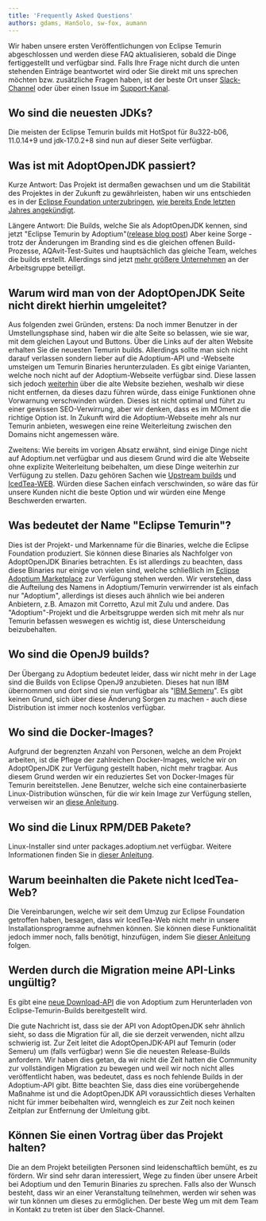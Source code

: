 ```yaml
---
title: 'Frequently Asked Questions'
authors: gdams, HanSolo, sw-fox, aumann
---
```


Wir haben unsere ersten Veröffentlichungen von Eclipse Temurin abgeschlossen und werden
diese FAQ aktualisieren, sobald die Dinge fertiggestellt und verfügbar sind. Falls Ihre
Frage nicht durch die unten stehenden Einträge beantwortet wird oder Sie
direkt mit uns sprechen möchten bzw. zusätzliche Fragen haben, ist der beste Ort unser
[Slack-Channel](/slack) oder über einen Issue im
[Support-Kanal](https://github.com/adoptium/adoptium-support).

## Wo sind die neuesten JDKs?

Die meisten der Eclipse Temurin builds mit HotSpot für 8u322-b06, 11.0.14+9 und
jdk-17.0.2+8 sind nun auf dieser Seite verfügbar.

## Was ist mit AdoptOpenJDK passiert?

Kurze Antwort: Das Projekt ist dermaßen gewachsen und um die Stabilität des Projektes in der Zukunft zu gewährleisten, haben wir uns entschieden
es in der [Eclipse Foundation unterzubringen](https://projects.eclipse.org/projects/adoptium), [wie bereits Ende letzten Jahres angekündigt](https://blog.adoptopenjdk.net/2020/06/adoptopenjdk-to-join-the-eclipse-foundation/).

Längere Antwort: Die Builds, welche Sie als AdoptOpenJDK kennen, sind jetzt "Eclipse Temurin by Adoptium"([release blog post](/blog/2021/08/adoptium-celebrates-first-release/))
Aber keine Sorge - trotz der Änderungen im Branding sind es die gleichen offenen Build-Prozesse, AQAvit-Test-Suites und hauptsächlich das gleiche Team, welches die builds erstellt.
Allerdings sind jetzt [mehr größere Unternehmen](/members) an der Arbeitsgruppe beteiligt.

## Warum wird man von der AdoptOpenJDK Seite nicht direkt hierhin umgeleitet?

Aus folgenden zwei Gründen, erstens: Da noch immer Benutzer in der Umstellungsphase sind, haben wir die alte Seite so belassen, wie sie war, mit dem gleichen Layout und Buttons.
Über die Links auf der alten Website erhalten Sie die neuesten Temurin builds. Allerdings sollte man sich nicht darauf verlassen sondern lieber auf die Adoptium-API und -Webseite
umsteigen um Temurin Binaries herunterzuladen. Es gibt einige Varianten, welche noch nicht auf der Adoptium-Webseite verfügbar sind. Diese lassen sich jedoch [weiterhin](#werden-durch-die-migration-meine-api-links-ungültig) über die alte Website beziehen,
weshalb wir diese nicht entfernen, da dieses dazu führen würde, dass einige Funktionen ohne Vorwarnung verschwinden würden.
Dieses ist nicht optimal und führt zu einer gewissen SEO-Verwirrung, aber wir denken, dass es im MOment die richtige Option ist.
In Zukunft wird die Adoptium-Webseite mehr als nur Temurin anbieten, weswegen eine reine Weiterleitung zwischen den Domains nicht angemessen wäre.

Zweitens: Wie bereits im vorigen Absatz erwähnt, sind einige Dinge nicht auf Adoptium.net verfügbar und aus diesem Grund wird die alte Webseite ohne explizite Weiterleitung beibehalten, um diese Dinge weiterhin zur Verfügung zu stellen. Dazu gehören Sachen wie [Upstream builds](https://adoptopenjdk.net/upstream.html) und [IcedTea-WEB](https://adoptopenjdk.net/icedtea-web.html).
Würden diese Sachen einfach verschwinden, so wäre das für unsere Kunden nicht die beste Option und wir würden eine Menge Beschwerden erwarten.

## Was bedeutet der Name "Eclipse Temurin"?

Dies ist der Projekt- und Markenname für die Binaries, welche die Eclipse Foundation produziert.
Sie können diese Binaries als Nachfolger von AdoptOpenJDK Binaries betrachten. Es ist allerdings zu beachten, dass diese Binaries nur einige von vielen sind, welche schließlich
im [Eclipse Adoptium Marketplace](https://github.com/adoptium/adoptium/issues/7) zur Verfügung stehen werden.
Wir verstehen, dass die Aufteilung des Namens in Adoptium/Temurin verwirrender ist als einfach nur "Adoptium", allerdings ist dieses auch ähnlich wie bei anderen Anbietern,
z.B. Amazon mit Corretto, Azul mit Zulu und andere. Das "Adoptium"-Projekt und die Arbeitsgruppe werden sich mit mehr als nur Temurin befassen weswegen es wichtig ist, diese
Unterscheidung beizubehalten.

## Wo sind die OpenJ9 builds?

Der Übergang zu Adoptium bedeutet leider, dass wir nicht mehr in der Lage sind die Builds von Eclipse OpenJ9 anzubieten.
Dieses hat nun IBM übernommen und dort sind sie nun verfügbar als "[IBM Semeru](https://developer.ibm.com/languages/java/semeru-runtimes/)".
Es gibt keinen Grund, sich über diese Änderung Sorgen zu machen - auch diese Distribution ist immer noch kostenlos verfügbar.

## Wo sind die Docker-Images?

Aufgrund der begrenzten Anzahl von Personen, welche an dem Projekt arbeiten, ist die Pflege der zahlreichen Docker-Images, welche wir on AdoptOpenJDK zur Verfügung gestellt
haben, nicht mehr tragbar. Aus diesem Grund werden wir ein reduziertes Set von Docker-Images für Temurin bereitstellen.
Jene Benutzer, welche sich eine containerbasierte Linux-Distribution wünschen, für die wir kein Image zur Verfügung stellen, verweisen wir an [diese Anleitung](/blog/2021/08/using-jlink-in-dockerfiles/).

## Wo sind die Linux RPM/DEB Pakete?

Linux-Installer sind unter packages.adoptium.net verfügbar.
Weitere Informationen finden Sie in [dieser Anleitung](/installation/linux).

## Warum beeinhalten die Pakete nicht IcedTea-Web?

Die Vereinbarungen, welche wir seit dem Umzug zur Eclipse Foundation getroffen haben, besagen, dass wir IcedTea-Web nicht mehr in unsere Installationsprogramme
aufnehmen können. Sie können diese Funktionalität jedoch immer noch, falls benötigt, hinzufügen, indem Sie [dieser Anleitung](https://blog.adoptopenjdk.net/2018/10/using-icedtea-web-browser-plug-in-with-adoptopenjdk/) folgen.

## Werden durch die Migration meine API-Links ungültig?

Es gibt eine [neue Download-API](https://api.adoptium.net/q/swagger-ui/)
die von Adoptium zum Herunterladen von Eclipse-Temurin-Builds bereitgestellt wird.

Die gute Nachricht ist, dass sie der API von AdoptOpenJDK sehr ähnlich sieht, so dass die Migration für all, die sie derzeit verwenden, nicht allzu schwierig ist.
Zur Zeit leitet die AdoptOpenJDK-API auf Temurin (oder Semeru) um (falls verfügbar) wenn Sie die neuesten Release-Builds anfordern.
Wir haben dies getan, da wir nicht die Zeit hatten die Community zur vollständigen Migration zu bewegen und weil wir noch nicht alles veröffentlicht haben, was bedeutet, dass es noch
fehlende Builds in der Adoptium-API gibt.
Bitte beachten Sie, dass dies eine vorübergehende Maßnahme ist und die AdoptOpenJDK API voraussichtlich dieses Verhalten nicht für immer beibehalten wird, wenngleich es zur Zeit
noch keinen Zeitplan zur Entfernung der Umleitung gibt.

## Können Sie einen Vortrag über das Projekt halten?

Die an dem Projekt beteiligten Personen sind leidenschaftlich bemüht, es zu fördern.
Wir sind sehr daran interessiert, Wege zu finden über unsere Arbeit bei Adoptium und den Temurin Binaries zu sprechen.
Falls also der Wunsch besteht, dass wir an einer Veranstaltung teilnehmen, werden wir sehen was wir tun können um dieses zu ermöglichen.
Der beste Weg um mit dem Team in Kontakt zu treten ist über den Slack-Channel.
